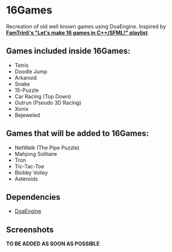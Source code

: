 # 16Games

Recreation of old well known games using DoaEngine. Inspired by [**FamTrinli's __"Let's make 16 games in C++/SFML!"__ playlist**](https://www.youtube.com/playlist?list=PLB_ibvUSN7mzUffhiay5g5GUHyJRO4DYr).

## Games included inside 16Games:
  * Tetris
  * Doodle Jump
  * Arkanoid
  * Snake
  * 15-Puzzle
  * Car Racing (Top Down)
  * Outrun (Pseudo 3D Racing)
  * Xonix
  * Bejeweled

## Games that will be added to 16Games:
  * NetWalk (The Pipe Puzzle)
  * Mahjong Solitaire
  * Tron
  * Tic-Tac-Toe
  * Blobby Volley
  * Asteroids
  
## Dependencies
  * [DoaEngine](https://github.com/aeris170/DoaEngine)
  
## Screenshots
**TO BE ADDED AS SOON AS POSSIBLE**